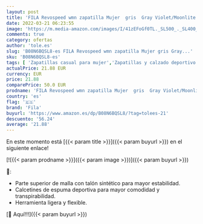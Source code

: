 ```yaml
---
layout: post
title: 'FILA Revospeed wmn zapatilla Mujer  gris  Gray Violet/Moonlite Mauve   37 EU'
date: 2022-03-21 06:23:55
image: 'https://m.media-amazon.com/images/I/41zEFoGf0TL._SL500_._SL400_.jpg'
comments: true
category: ofertas
author: 'tole.es'
slug: 'B08N6BQSL8-es FILA Revospeed wmn zapatilla Mujer gris Gray...'
sku: 'B08N6BQSL8-es'
tags: [ 'Zapatillas casual para mujer','Zapatillas y calzado deportivo para mujer','Zapatos','Zapatos para mujer','Zapatos y complementos','fila','zapatilla', ]
actualPrice: 21.88 EUR
currency: EUR
price: 21.88
comparePrice: 50.0 EUR
prodname: 'FILA Revospeed wmn zapatilla Mujer  gris  Gray Violet/Moonlite Mauve   37 EU'
country: 'es'
flag: '🇪🇸'
brand: 'Fila'
buyurl: 'https://www.amazon.es/dp/B08N6BQSL8/?tag=tolees-21'
descuento: '56.24'
average: '21.88'
---
```


En este momento está [{{< param title >}}]({{< param buyurl >}}) en el siguiente enlace!

[![{{< param prodname >}}]({{< param image >}})]({{< param buyurl >}})

🔎:

- Parte superior de malla con talón sintético para mayor estabilidad.
- Calcetines de espuma deportiva para mayor comodidad y transpirabilidad.
- Herramienta ligera y flexible.

[🛒 Aquí!!!]({{< param buyurl >}})
